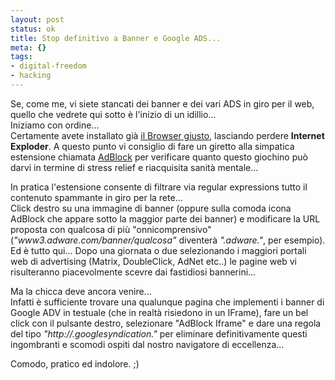 ```yaml
--- 
layout: post
status: ok
title: Stop definitivo a Banner e Google ADS...
meta: {}
tags: 
- digital-freedom
- hacking
---
```

Se, come me, vi siete stancati dei banner e dei vari ADS in giro per il web, quello che vedrete qui sotto è l'inizio di un idillio...  
Iniziamo con ordine...  
Certamente avete installato già <a href="http://www.mozilla.org/products/firefox/">il Browser giusto</a>, lasciando perdere <strong>Internet Exploder</strong>. A questo punto vi consiglio di fare un giretto alla simpatica estensione chiamata <a href="http://adblock.mozdev.org/">AdBlock</a> per verificare quanto questo giochino può darvi in termine di stress relief e riacquisita sanità mentale...  
  
In pratica l'estensione consente di filtrare via regular expressions tutto il contenuto spammante in giro per la rete...  
Click destro su una immagine di banner (oppure sulla comoda icona AdBlock che appare sotto la maggior parte dei banner) e modificare la URL proposta con qualcosa di più "onnicomprensivo" (<i>"www3.adware.com/banner/qualcosa"</i> diventerà<i> "*.adware.*"</i>, per esempio).  
Ed è tutto qui... Dopo una giornata o due selezionando i maggiori portali web di advertising (Matrix, DoubleClick, AdNet etc..) le pagine web vi risulteranno piacevolmente scevre dai fastidiosi bannerini...  
  
Ma la chicca deve ancora venire...  
Infatti è sufficiente trovare una qualunque pagina che implementi i banner di Google ADV in testuale (che in realtà risiedono in un IFrame), fare un bel click con il pulsante destro, selezionare "AdBlock Iframe" e dare una regola del tipo <i>"http://*.googlesyndication.*"</i> per eliminare definitivamente questi ingombranti e scomodi ospiti dal nostro navigatore di eccellenza...  
  
Comodo, pratico ed indolore. ;)
